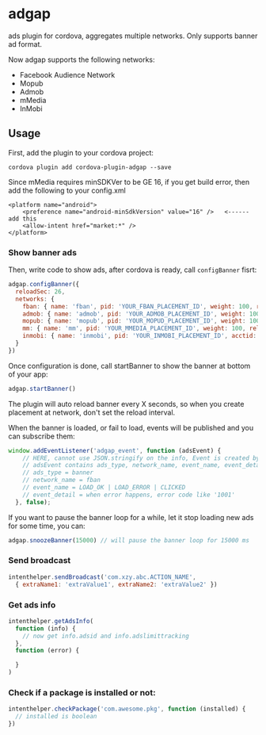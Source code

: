 # adgap
ads plugin for cordova, aggregates multiple networks. Only supports banner ad format.

Now adgap supports the following networks:

* Facebook Audience Network
* Mopub
* Admob
* mMedia
* InMobi

## Usage

First, add the plugin to your cordova project:

```
cordova plugin add cordova-plugin-adgap --save
```

Since mMedia requires minSDKVer to be GE 16, if you get build error, then add the following to your config.xml

```
<platform name="android">
    <preference name="android-minSdkVersion" value="16" />   <------ add this
    <allow-intent href="market:*" />
</platform>
```

### Show banner ads

Then, write code to show ads, after cordova is ready, call `configBanner` fisrt:

```js
adgap.configBanner({
  reloadSec: 26,
  networks: {
    fban: { name: 'fban', pid: 'YOUR_FBAN_PLACEMENT_ID', weight: 100, reloadSec: 25 },
    admob: { name: 'admob', pid: 'YOUR_ADMOB_PLACEMENT_ID', weight: 100, reloadSec: 25 },
    mopub: { name: 'mopub', pid: 'YOUR_MOPUD_PLACEMENT_ID', weight: 100, reloadSec: 25 },
    mm: { name: 'mm', pid: 'YOUR_MMEDIA_PLACEMENT_ID', weight: 100, reloadSec: 25 },
    inmobi: { name: 'inmobi', pid: 'YOUR_INMOBI_PLACEMENT_ID', acctid: 'YOUR_INMOBI_ACCOUNT_ID', weight: 100, reloadSec: 25 },
  }
})
```

Once configuration is done, call startBanner to show the banner at bottom of your app:

```js
adgap.startBanner()
```

The plugin will auto reload banner every X seconds, so when you create placement at network, don't set the reload interval.

When the banner is loaded, or fail to load, events will be published and you can subscribe them:

```js
window.addEventListener('adgap_event', function (adsEvent) {
    // HERE, cannot use JSON.stringify on the info, Event is created by cordova, and cannot be serialized.
    // adsEvent contains ads_type, network_name, event_name, event_detail
    // ads_type = banner
    // network_name = fban
    // event_name = LOAD_OK | LOAD_ERROR | CLICKED
    // event_detail = when error happens, error code like '1001'
  }, false);
```

If you want to pause the banner loop for a while, let it stop loading new ads for some time, you can:

```js
adgap.snoozeBanner(15000) // will pause the banner loop for 15000 ms
```

### Send broadcast

```js
intenthelper.sendBroadcast('com.xzy.abc.ACTION_NAME',
  { extraName1: 'extraValue1', extraName2: 'extraValue2' })
```

### Get ads info

```js
intenthelper.getAdsInfo(
  function (info) {
    // now get info.adsid and info.adslimittracking
  },
  function (error) {

  }
)
```

### Check if a package is installed or not:

```js
intenthelper.checkPackage('com.awesome.pkg', function (installed) {
  // installed is boolean
})
```
